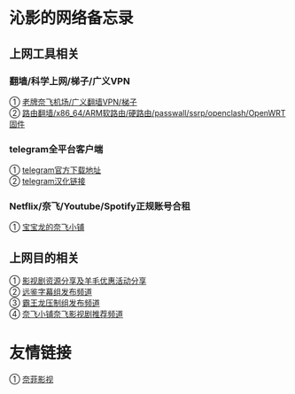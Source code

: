 # 沁影的网络备忘录

## 上网工具相关

### 翻墙/科学上网/梯子/广义VPN           
① [老牌奈飞机场/广义翻墙VPN/梯子](https://t.me/QinShadowNote/2)        
② [路由翻墙/x86_64/ARM软路由/硬路由/passwall/ssrp/openclash/OpenWRT固件](https://t.me/OpenWRTcn)        

### telegram全平台客户端   
① [telegram官方下载地址](https://telegram.org/apps)           
② [telegram汉化链接](https://t.me/setlanguage/classic-zh)      

### Netflix/奈飞/Youtube/Spotify正规账号合租       
① [宝宝龙的奈飞小铺](https://www.naifei.shop/?sid=EyTkXH)

## 上网目的相关      
① [影视剧资源分享及羊毛优惠活动分享](https://t.me/joinchat/AAAAAEhkwtQjONQXe--Z8g)      
② [远鉴字幕组发布频道](https://t.me/joinchat/AAAAAE3AeBfFEPXuMGLzWw)       
③ [霸王龙压制组发布频道](https://t.me/T_rex2333)            
④ [奈飞小铺奈飞影视剧推荐频道](https://t.me/netflixmv)         

# 友情链接         
① [奈菲影视](https://www.nfmovies.com/)          
